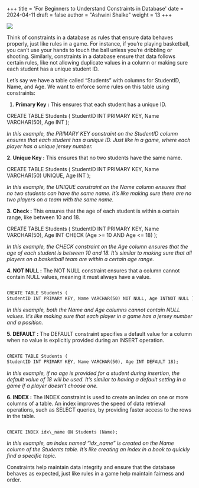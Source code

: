 +++
title = 'For Beginners to Understand Constraints in Database'
date = 2024-04-11
draft = false
author = "Ashwini Shalke"
weight = 13
+++


![](https://cdn-images-1.medium.com/max/1600/1*q1j8SNFUfTTDL_STiPZT4g.jpeg)

Think of constraints in a database as rules that ensure data behaves properly, just like rules in a game. For instance, if you’re playing basketball, you can’t use your hands to touch the ball unless you’re dribbling or shooting. Similarly, constraints in a database ensure that data follows certain rules, like not allowing duplicate values in a column or making sure each student has a unique student ID.

Let’s say we have a table called “Students” with columns for StudentID, Name, and Age. We want to enforce some rules on this table using constraints:

1.  **Primary Key :** This ensures that each student has a unique ID.

CREATE TABLE Students ( 
StudentID INT PRIMARY KEY, Name VARCHAR(50), Age INT );

_In this example, the PRIMARY KEY constraint on the StudentID column ensures that each student has a unique ID. Just like in a game, where each player has a unique jersey number._

**2\. Unique Key :** This ensures that no two students have the same name.

CREATE TABLE Students ( 
StudentID INT PRIMARY KEY, Name VARCHAR(50) UNIQUE, Age INT );

_In this example, the UNIQUE constraint on the Name column ensures that no two students can have the same name. It’s like making sure there are no two players on a team with the same name._

**3\. Check :** This ensures that the age of each student is within a certain range, like between 10 and 18.

CREATE TABLE Students ( 
StudentID INT PRIMARY KEY, Name VARCHAR(50), 
Age INT CHECK (Age >= 10 AND Age <= 18) );

_In this example, the CHECK constraint on the Age column ensures that the age of each student is between 10 and 18. It’s similar to making sure that all players on a basketball team are within a certain age range._

**4\. NOT NULL :** The NOT NULL constraint ensures that a column cannot contain NULL values, meaning it must always have a value.


```html

CREATE TABLE Students ( 
StudentID INT PRIMARY KEY, Name VARCHAR(50) NOT NULL, Age INTNOT NULL );

```

_In this example, both the Name and Age columns cannot contain NULL values. It’s like making sure that each player in a game has a jersey number and a position._

**5\. DEFAULT :** The DEFAULT constraint specifies a default value for a column when no value is explicitly provided during an INSERT operation.

```html

CREATE TABLE Students ( 
StudentID INT PRIMARY KEY, Name VARCHAR(50), Age INT DEFAULT 18);

```

_In this example, if no age is provided for a student during insertion, the default value of 18 will be used. It’s similar to having a default setting in a game if a player doesn’t choose one._

**6\. INDEX :** The INDEX constraint is used to create an index on one or more columns of a table. An index improves the speed of data retrieval operations, such as SELECT queries, by providing faster access to the rows in the table.

```html

CREATE INDEX idx\_name ON Students (Name);

```

_In this example, an index named “idx\_name” is created on the Name column of the Students table. It’s like creating an index in a book to quickly find a specific topic._


Constraints help maintain data integrity and ensure that the database behaves as expected, just like rules in a game help maintain fairness and order.